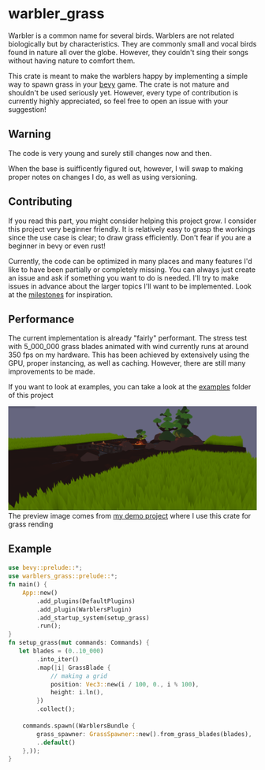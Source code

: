# warbler_grass
Warbler is a common name for several birds. Warblers are not related biologically but by characteristics.
They are commonly small and vocal birds found in nature all over the globe. However, they couldn't sing their songs without having nature to comfort them.

This crate is meant to make the warblers happy by implementing a simple way to spawn grass in your [bevy](https://github.com/bevyengine/bevy) game.
The crate is not mature and shouldn't be used seriously yet.
However, every type of contribution is currently highly appreciated, so feel free to open an issue with your suggestion!

## Warning
The code is very young and surely still changes now and then.

When the base is suifficently figured out, however, I will swap to making proper notes on changes I do, as well as using versioning.

## Contributing
If you read this part, you might consider helping this project grow.
I consider this project very beginner friendly. 
It is relatively easy to grasp the workings since the use case is clear; to draw grass efficiently.
Don't fear if you are a beginner in bevy or even rust!

Currently, the code can be optimized in many places and many features I'd like to have been partially or completely missing.
You can always just create an issue and ask if something you want to do is needed.
I'll try to make issues in advance about the larger topics I'll want to be implemented.
Look at the [milestones](https://github.com/emiongit/warbler_grass/milestones) for inspiration.

## Performance
The current implementation is already "fairly" performant. 
The stress test with 5_000_000 grass blades animated with wind currently runs at around 350 fps on my hardware.
This has been achieved by extensively using the GPU, proper instancing, as well as caching.
However, there are still many improvements to be made.

If you want to look at examples, you can take a look at the [examples](./examples/) folder of this project

![alt text](images/preview.png)
The preview image comes from [my demo project](https://github.com/EmiOnGit/birdylook) where I use this crate for grass rending

## Example
```rust
use bevy::prelude::*;
use warblers_grass::prelude::*;
fn main() {
    App::new()
        .add_plugins(DefaultPlugins)
        .add_plugin(WarblersPlugin)
        .add_startup_system(setup_grass)
        .run();
}
fn setup_grass(mut commands: Commands) {
   let blades = (0..10_000)
        .into_iter()
        .map(|i| GrassBlade {
            // making a grid
            position: Vec3::new(i / 100, 0., i % 100),
            height: i.ln(),
        })
        .collect();

    commands.spawn((WarblersBundle {
        grass_spawner: GrassSpawner::new().from_grass_blades(blades),
        ..default()
    },));
}

```
